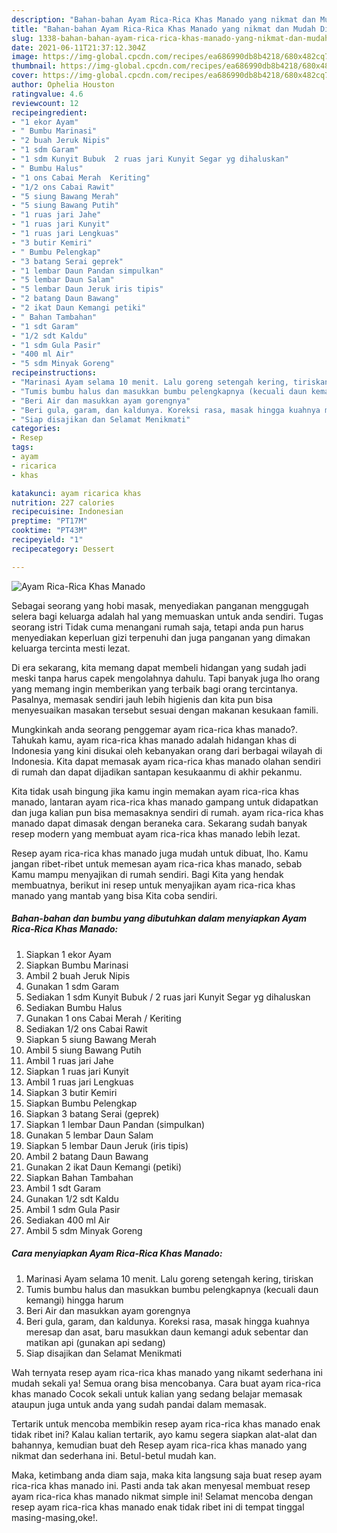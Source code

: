 ```yaml
---
description: "Bahan-bahan Ayam Rica-Rica Khas Manado yang nikmat dan Mudah Dibuat"
title: "Bahan-bahan Ayam Rica-Rica Khas Manado yang nikmat dan Mudah Dibuat"
slug: 1338-bahan-bahan-ayam-rica-rica-khas-manado-yang-nikmat-dan-mudah-dibuat
date: 2021-06-11T21:37:12.304Z
image: https://img-global.cpcdn.com/recipes/ea686990db8b4218/680x482cq70/ayam-rica-rica-khas-manado-foto-resep-utama.jpg
thumbnail: https://img-global.cpcdn.com/recipes/ea686990db8b4218/680x482cq70/ayam-rica-rica-khas-manado-foto-resep-utama.jpg
cover: https://img-global.cpcdn.com/recipes/ea686990db8b4218/680x482cq70/ayam-rica-rica-khas-manado-foto-resep-utama.jpg
author: Ophelia Houston
ratingvalue: 4.6
reviewcount: 12
recipeingredient:
- "1 ekor Ayam"
- " Bumbu Marinasi"
- "2 buah Jeruk Nipis"
- "1 sdm Garam"
- "1 sdm Kunyit Bubuk  2 ruas jari Kunyit Segar yg dihaluskan"
- " Bumbu Halus"
- "1 ons Cabai Merah  Keriting"
- "1/2 ons Cabai Rawit"
- "5 siung Bawang Merah"
- "5 siung Bawang Putih"
- "1 ruas jari Jahe"
- "1 ruas jari Kunyit"
- "1 ruas jari Lengkuas"
- "3 butir Kemiri"
- " Bumbu Pelengkap"
- "3 batang Serai geprek"
- "1 lembar Daun Pandan simpulkan"
- "5 lembar Daun Salam"
- "5 lembar Daun Jeruk iris tipis"
- "2 batang Daun Bawang"
- "2 ikat Daun Kemangi petiki"
- " Bahan Tambahan"
- "1 sdt Garam"
- "1/2 sdt Kaldu"
- "1 sdm Gula Pasir"
- "400 ml Air"
- "5 sdm Minyak Goreng"
recipeinstructions:
- "Marinasi Ayam selama 10 menit. Lalu goreng setengah kering, tiriskan"
- "Tumis bumbu halus dan masukkan bumbu pelengkapnya (kecuali daun kemangi) hingga harum"
- "Beri Air dan masukkan ayam gorengnya"
- "Beri gula, garam, dan kaldunya. Koreksi rasa, masak hingga kuahnya meresap dan asat, baru masukkan daun kemangi aduk sebentar dan matikan api (gunakan api sedang)"
- "Siap disajikan dan Selamat Menikmati"
categories:
- Resep
tags:
- ayam
- ricarica
- khas

katakunci: ayam ricarica khas 
nutrition: 227 calories
recipecuisine: Indonesian
preptime: "PT17M"
cooktime: "PT43M"
recipeyield: "1"
recipecategory: Dessert

---
```



![Ayam Rica-Rica Khas Manado](https://img-global.cpcdn.com/recipes/ea686990db8b4218/680x482cq70/ayam-rica-rica-khas-manado-foto-resep-utama.jpg)

Sebagai seorang yang hobi masak, menyediakan panganan menggugah selera bagi keluarga adalah hal yang memuaskan untuk anda sendiri. Tugas seorang istri Tidak cuma menangani rumah saja, tetapi anda pun harus menyediakan keperluan gizi terpenuhi dan juga panganan yang dimakan keluarga tercinta mesti lezat.

Di era  sekarang, kita memang dapat membeli hidangan yang sudah jadi meski tanpa harus capek mengolahnya dahulu. Tapi banyak juga lho orang yang memang ingin memberikan yang terbaik bagi orang tercintanya. Pasalnya, memasak sendiri jauh lebih higienis dan kita pun bisa menyesuaikan masakan tersebut sesuai dengan makanan kesukaan famili. 



Mungkinkah anda seorang penggemar ayam rica-rica khas manado?. Tahukah kamu, ayam rica-rica khas manado adalah hidangan khas di Indonesia yang kini disukai oleh kebanyakan orang dari berbagai wilayah di Indonesia. Kita dapat memasak ayam rica-rica khas manado olahan sendiri di rumah dan dapat dijadikan santapan kesukaanmu di akhir pekanmu.

Kita tidak usah bingung jika kamu ingin memakan ayam rica-rica khas manado, lantaran ayam rica-rica khas manado gampang untuk didapatkan dan juga kalian pun bisa memasaknya sendiri di rumah. ayam rica-rica khas manado dapat dimasak dengan beraneka cara. Sekarang sudah banyak resep modern yang membuat ayam rica-rica khas manado lebih lezat.

Resep ayam rica-rica khas manado juga mudah untuk dibuat, lho. Kamu jangan ribet-ribet untuk memesan ayam rica-rica khas manado, sebab Kamu mampu menyajikan di rumah sendiri. Bagi Kita yang hendak membuatnya, berikut ini resep untuk menyajikan ayam rica-rica khas manado yang mantab yang bisa Kita coba sendiri.

<!--inarticleads1-->

##### Bahan-bahan dan bumbu yang dibutuhkan dalam menyiapkan Ayam Rica-Rica Khas Manado:

1. Siapkan 1 ekor Ayam
1. Siapkan  Bumbu Marinasi
1. Ambil 2 buah Jeruk Nipis
1. Gunakan 1 sdm Garam
1. Sediakan 1 sdm Kunyit Bubuk / 2 ruas jari Kunyit Segar yg dihaluskan
1. Sediakan  Bumbu Halus
1. Gunakan 1 ons Cabai Merah / Keriting
1. Sediakan 1/2 ons Cabai Rawit
1. Siapkan 5 siung Bawang Merah
1. Ambil 5 siung Bawang Putih
1. Ambil 1 ruas jari Jahe
1. Siapkan 1 ruas jari Kunyit
1. Ambil 1 ruas jari Lengkuas
1. Siapkan 3 butir Kemiri
1. Siapkan  Bumbu Pelengkap
1. Siapkan 3 batang Serai (geprek)
1. Siapkan 1 lembar Daun Pandan (simpulkan)
1. Gunakan 5 lembar Daun Salam
1. Siapkan 5 lembar Daun Jeruk (iris tipis)
1. Ambil 2 batang Daun Bawang
1. Gunakan 2 ikat Daun Kemangi (petiki)
1. Siapkan  Bahan Tambahan
1. Ambil 1 sdt Garam
1. Gunakan 1/2 sdt Kaldu
1. Ambil 1 sdm Gula Pasir
1. Sediakan 400 ml Air
1. Ambil 5 sdm Minyak Goreng




<!--inarticleads2-->

##### Cara menyiapkan Ayam Rica-Rica Khas Manado:

1. Marinasi Ayam selama 10 menit. Lalu goreng setengah kering, tiriskan
1. Tumis bumbu halus dan masukkan bumbu pelengkapnya (kecuali daun kemangi) hingga harum
1. Beri Air dan masukkan ayam gorengnya
1. Beri gula, garam, dan kaldunya. Koreksi rasa, masak hingga kuahnya meresap dan asat, baru masukkan daun kemangi aduk sebentar dan matikan api (gunakan api sedang)
1. Siap disajikan dan Selamat Menikmati




Wah ternyata resep ayam rica-rica khas manado yang nikamt sederhana ini mudah sekali ya! Semua orang bisa mencobanya. Cara buat ayam rica-rica khas manado Cocok sekali untuk kalian yang sedang belajar memasak ataupun juga untuk anda yang sudah pandai dalam memasak.

Tertarik untuk mencoba membikin resep ayam rica-rica khas manado enak tidak ribet ini? Kalau kalian tertarik, ayo kamu segera siapkan alat-alat dan bahannya, kemudian buat deh Resep ayam rica-rica khas manado yang nikmat dan sederhana ini. Betul-betul mudah kan. 

Maka, ketimbang anda diam saja, maka kita langsung saja buat resep ayam rica-rica khas manado ini. Pasti anda tak akan menyesal membuat resep ayam rica-rica khas manado nikmat simple ini! Selamat mencoba dengan resep ayam rica-rica khas manado enak tidak ribet ini di tempat tinggal masing-masing,oke!.

